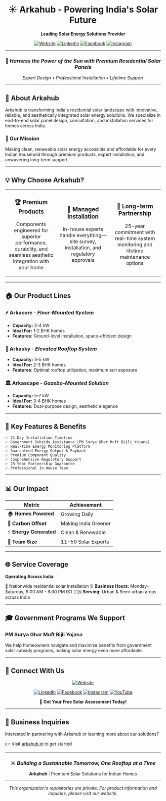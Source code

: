 <div align="center">

# ☀️ Arkahub - Powering India's Solar Future

**Leading Solar Energy Solutions Provider**

[![Website](https://img.shields.io/badge/Website-arkahub.in-orange?style=for-the-badge&logo=safari&logoColor=white)](https://arkahub.in)
[![LinkedIn](https://img.shields.io/badge/LinkedIn-Arkahub-blue?style=for-the-badge&logo=linkedin)](https://www.linkedin.com/company/arkahub)
[![Facebook](https://img.shields.io/badge/Facebook-Arkahub-1877F2?style=for-the-badge&logo=facebook&logoColor=white)](https://www.facebook.com/thearkahub/)
[![Instagram](https://img.shields.io/badge/Instagram-@Arkahub-E4405F?style=for-the-badge&logo=instagram&logoColor=white)](https://instagram.com/arkahub)

---

### 🌟 *Harness the Power of the Sun with Premium Residential Solar Panels*

*Expert Design • Professional Installation • Lifetime Support*

</div>

---

## 🏢 About Arkahub

 Arkahub is transforming India's residential solar landscape with innovative, reliable, and aesthetically integrated solar energy solutions. We specialize in end-to-end solar panel design, consultation, and installation services for homes across India.

### 🎯 Our Mission
Making clean, renewable solar energy accessible and affordable for every Indian household through premium products, expert installation, and unwavering long-term support.

---

## 💡 Why Choose Arkahub?

<table>
<tr>
<td width="33%" align="center">
<h3>🏆 Premium Products</h3>
<p>Components engineered for superior performance, durability, and seamless aesthetic integration with your home</p>
</td>
<td width="33%" align="center">
<h3>🔧 Managed Installation</h3>
<p>In-house experts handle everything—site survey, installation, and regulatory approvals</p>
</td>
<td width="33%" align="center">
<h3>🤝 Long-term Partnership</h3>
<p>25-year commitment with real-time system monitoring and lifetime maintenance options</p>
</td>
</tr>
</table>

---

## 🏠 Our Product Lines

### **⚡ Arkacore** - *Floor-Mounted System*
- **Capacity:** 2-4 kW
- **Ideal For:** 1-2 BHK homes
- **Features:** Ground-level installation, space-efficient design

### **🏢 Arkasky** - *Elevated Rooftop System*
- **Capacity:** 3-5 kW
- **Ideal For:** 2-3 BHK homes
- **Features:** Optimal rooftop utilization, maximum sun exposure

### **🏛️ Arkascape** - *Gazebo-Mounted Solution*
- **Capacity:** 5-7 kW
- **Ideal For:** 3-4 BHK homes
- **Features:** Dual-purpose design, aesthetic elegance

---

## 🚀 Key Features & Benefits

```
✅ 21-Day Installation Timeline
✅ Government Subsidy Assistance (PM Surya Ghar Muft Bijli Yojana)
✅ Real-time Energy Monitoring Platform
✅ Guaranteed Energy Output & Payback
✅ Premium Component Quality
✅ Comprehensive Regulatory Support
✅ 25-Year Partnership Guarantee
✅ Professional In-House Team
```

---

## 📊 Our Impact

<div align="center">

| Metric | Achievement |
|--------|-------------|
| 🏠 **Homes Powered** | Growing Daily |
| 🌱 **Carbon Offset** | Making India Greener |
| ⚡ **Energy Generated** | Clean & Renewable |
| 👥 **Team Size** | 11-50 Solar Experts |

</div>

---

## 🌐 Service Coverage

**Operating Across India**

📍 Nationwide residential solar installation
⏰ **Business Hours:** Monday-Saturday, 9:00 AM - 6:00 PM IST
🇮🇳 **Serving:** Urban & Semi-urban areas across India

---

## 🎓 Government Programs We Support

### PM Surya Ghar Muft Bijli Yojana
We help homeowners navigate and maximize benefits from government solar subsidy programs, making solar energy even more affordable.

---

## 🔗 Connect With Us

<div align="center">

[![Website](https://img.shields.io/badge/🌐_Visit_Our_Website-arkahub.in-FF6B00?style=for-the-badge)](https://arkahub.in)

[![LinkedIn](https://img.shields.io/badge/LinkedIn-Connect-0A66C2?style=flat-square&logo=linkedin)](https://www.linkedin.com/company/arkahub)
[![Facebook](https://img.shields.io/badge/Facebook-Follow-1877F2?style=flat-square&logo=facebook)](https://www.facebook.com/thearkahub/)
[![Instagram](https://img.shields.io/badge/Instagram-Follow-E4405F?style=flat-square&logo=instagram)](https://instagram.com/arkahub)
[![YouTube](https://img.shields.io/badge/YouTube-Subscribe-FF0000?style=flat-square&logo=youtube)](https://youtube.com/@arkahub)

📧 **Get Your Free Solar Assessment Today!**

</div>

---

## 💼 Business Inquiries

Interested in partnering with Arkahub or learning more about our solutions?

👉 Visit [arkahub.in](https://arkahub.in) to get started

---

<div align="center">

### ☀️ *Building a Sustainable Tomorrow, One Rooftop at a Time*

**Arkahub** | Premium Solar Solutions for Indian Homes

---

*This organization's repositories are private. For product information and inquiries, please visit our website.*

</div>
